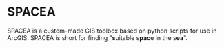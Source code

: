 # SPACEA
SPACEA is a custom-made GIS toolbox based on python scripts for use in ArcGIS. SPACEA is short for finding "<b>s</b>uitable s<b>pac</b>e in the s<b>ea</b>". 
